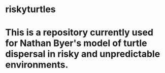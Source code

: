 # riskyturtles
# This is a repository currently used for Nathan Byer's model of turtle dispersal in risky and unpredictable environments.
